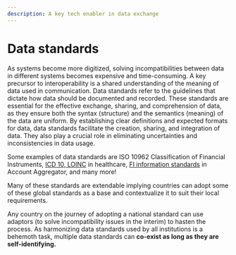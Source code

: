 ```yaml
---
description: A key tech enabler in data exchange
---
```


# Data standards

As systems become more digitized, solving incompatibilities between data in different systems becomes expensive and time-consuming. A key precursor to interoperability is a shared understanding of the meaning of data used in communication. Data standards refer to the guidelines that dictate how data should be documented and recorded. These standards are essential for the effective exchange, sharing, and comprehension of data, as they ensure both the syntax (structure) and the semantics (meaning) of the data are uniform.  By establishing clear definitions and expected formats for data, data standards facilitate the creation, sharing, and integration of data. They also play a crucial role in eliminating uncertainties and inconsistencies in data usage.&#x20;

Some examples of data standards are ISO 10962 Classification of Financial Instruments, [ICD 10](https://icd.who.int/browse10/2019/en),[ LOINC](https://loinc.org/)  in healthcare, [FI information standards](https://api.rebit.org.in/) in Account Aggregator, and many more!

Many of these standards are extendable implying countries can adopt some of these global standards as a base and contextualize it to suit their local requirements.&#x20;

Any country on the journey of adopting a national standard can use adaptors (to solve incompatibility issues in the interim) to hasten the process.  As harmonizing data standards used by all institutions is a behemoth task, multiple data standards can **co-exist as long as they are self-identifying.**
